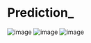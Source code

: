 # Prediction_
![image](https://user-images.githubusercontent.com/70902969/122181405-2e98eb80-ce3e-11eb-9213-7d800ebe9080.png)
![image](https://user-images.githubusercontent.com/70902969/122181470-3b1d4400-ce3e-11eb-8242-ca20ca94c056.png)
![image](https://user-images.githubusercontent.com/70902969/122181515-45d7d900-ce3e-11eb-9ef8-0b4cf00b5df7.png)

